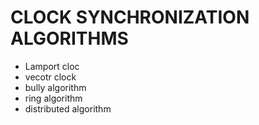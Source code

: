 # CLOCK SYNCHRONIZATION ALGORITHMS 

* Lamport cloc
* vecotr clock
* bully algorithm
* ring algorithm
* distributed algorithm 
